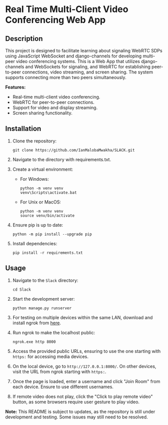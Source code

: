 # Real Time Multi-Client Video Conferencing Web App

## Description

This project is designed to facilitate learning about signaling WebRTC SDPs using JavaScript WebSocket and django-channels for developing multi-peer video conferencing systems. This is a Web App that utilizes django-channels and WebSockets for signaling, and WebRTC for establishing peer-to-peer connections, video streaming, and screen sharing. The system supports connecting more than two peers simultaneously.

**Features:**
- Real-time multi-client video conferencing.
- WebRTC for peer-to-peer connections.
- Support for video and display streaming.
- Screen sharing functionality.

## Installation

1. Clone the repository:
    ```
    git clone https://github.com/IanMalobaMwakha/SLACK.git
    ```

2. Navigate to the directory with requirements.txt.

3. Create a virtual environment:
    - For Windows:
        ```
        python -m venv venv
        venv\Scripts\activate.bat
        ```
    - For Unix or MacOS:
        ```
        python -m venv venv
        source venv/bin/activate
        ```

4. Ensure pip is up to date:
    ```
    python -m pip install --upgrade pip
    ```

5. Install dependencies:
    ```
    pip install -r requirements.txt
    ```

## Usage

1. Navigate to the `Slack` directory:
    ```
    cd Slack
    ```

2. Start the development server:
    ```
    python manage.py runserver
    ```

3. For testing on multiple devices within the same LAN, download and install ngrok from [here](https://ngrok.com/download).

4. Run ngrok to make the localhost public:
    ```
    ngrok.exe http 8000
    ```

5. Access the provided public URLs, ensuring to use the one starting with `https:` for accessing media devices.

6. On the local device, go to `http://127.0.0.1:8000/`. On other devices, visit the URL from ngrok starting with `https:`.

7. Once the page is loaded, enter a username and click "Join Room" from each device. Ensure to use different usernames.

8. If remote video does not play, click the "Click to play remote video" button, as some browsers require user gesture to play video.

**Note:**
This README is subject to updates, as the repository is still under development and testing. Some issues may still need to be resolved.

